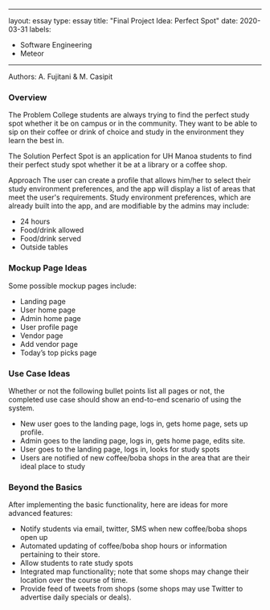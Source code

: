 
---
layout: essay
type: essay
title: "Final Project Idea: Perfect Spot"
date: 2020-03-31
labels:
  - Software Engineering
  - Meteor
---

Authors: A. Fujitani & M. Casipit

### Overview 
The Problem
College students are always trying to find the perfect study spot whether it be on campus or in the community. They want to be able to sip on their coffee or drink of choice and study in the environment they learn the best in.

The Solution 
Perfect Spot is an application for UH Manoa students to find their perfect study spot whether it be at a library or a coffee shop. 

Approach 
The user can create a profile that allows him/her to select their study environment preferences, and the app will display a list of areas that meet the user's requirements.
Study environment preferences, which are already built into the app, and are modifiable by the admins may include:
- 24 hours
- Food/drink allowed
- Food/drink served
- Outside tables

### Mockup Page Ideas 
Some possible mockup pages include: 
- Landing page 
- User home page 
- Admin home page 
- User profile page 
- Vendor page 
- Add vendor page 
- Today’s top picks page 

### Use Case Ideas 
Whether or not the following bullet points list all pages or not, the completed use case should show an end-to-end scenario of using the system. 
- New user goes to the landing page, logs in, gets home page, sets up profile. 
- Admin goes to the landing page, logs in, gets home page, edits site. 
- User goes to the landing page, logs in, looks for study spots
- Users are notified of new coffee/boba shops in the area that are their ideal place to study

### Beyond the Basics 
After implementing the basic functionality, here are ideas for more advanced features: 
- Notify students via email, twitter, SMS when new coffee/boba shops open up 
- Automated updating of coffee/boba shop hours or information pertaining to their store.
- Allow students to rate study spots
- Integrated map functionality; note that some shops may change their location over the course of time. 
- Provide feed of tweets from shops (some shops may use Twitter to advertise daily specials or deals). 


